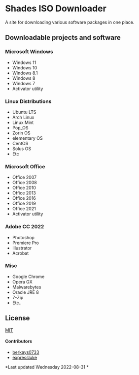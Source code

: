 # Shades ISO Downloader

A site for downloading various software packages in one place.


## Downloadable projects and software ##

### Microsoft Windows
- Windows 11
- Windows 10
- Windows 8.1
- Windows 8
- Windows 7
- Activator utility

### Linux Distributions
 - Ubuntu LTS
 - Arch Linux
 - Linux Mint
 - Pop_OS
 - Zorin OS
 - elementary OS
 - CentOS
 - Solus OS
 - Etc

### Microsoft Office
- Office 2007
- Office 2008
- Office 2010
- Office 2013
- Office 2016
- Office 2019
- Office 2021
- Activator utility


### Adobe CC 2022
- Photoshop
- Premiere Pro
- Illustrator
- Acrobat

### Misc
- Google Chrome
- Opera GX
- Malwarebytes
- Oracle JRE 8
- 7-Zip
- Etc..

## License
[MIT](https://choosealicense.com/licenses/mit/)

#### Contributors
- [berkays0733](https://github.com/berkays0733 "berkays0733")
- [expressluke](https://github.com/expressluke "expressluke")


*Last updated Wednesday 2022-08-31 *
